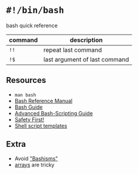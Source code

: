 # `#!/bin/bash`

bash quick reference

| command | description                   |
| ------- | ----------------------------- |
| `!!`    | repeat last command           |
| `!$`    | last argument of last command |

## Resources

- `man bash`
- [Bash Reference Manual](https://www.gnu.org/savannah-checkouts/gnu/bash/manual/bash.html)
- [Bash Guide](https://mywiki.wooledge.org/BashGuide)
- [Advanced Bash-Scripting Guide](https://tldp.org/LDP/abs/html/)
- [Safety First!](https://github.com/anordal/shellharden/blob/master/how_to_do_things_safely_in_bash.md)
- [Shell script templates](https://stackoverflow.com/questions/430078/shell-script-templates)

## Extra

- Avoid ["Bashisms"](https://mywiki.wooledge.org/Bashism)
- [arrays](https://mywiki.wooledge.org/BashFAQ/005) are tricky
